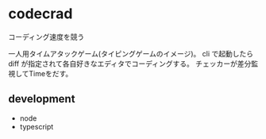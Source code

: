 # codecrad

コーディング速度を競う

一人用タイムアタックゲーム(タイピングゲームのイメージ)。
cli で起動したらdiff が指定されて各自好きなエディタでコーディングする。
チェッカーが差分監視してTimeをだす。

## development

- node
- typescript
